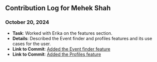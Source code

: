 ## Contribution Log for Mehek Shah

### October 20, 2024
- **Task**: Worked with Erika on the features section.
- **Details**: Described the Event finder and profiles features and its use cases for the user.
- **Link to Commit**: [Added the Event finder feature](https://github.com/sophiatangg/CS326Team26/pull/3/commits/b92b093b73953f787e0afa2057a839adb64b2d3e)
- **Link to Commit**: [Added the Profiles feature](https://github.com/sophiatangg/CS326Team26/pull/3/commits/6652969530605371187b4d3647ae5a4552557d23)
